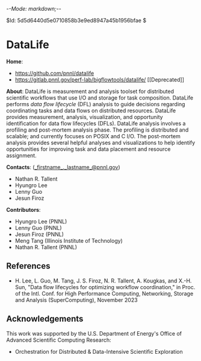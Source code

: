 -*-Mode: markdown;-*-

$Id: 5d5d6440d5e0710858b3e9ed8947a45b1956bfae $


DataLife
=============================================================================

**Home**:
  - https://github.com/pnnl/datalife
  - https://gitlab.pnnl.gov/perf-lab/bigflowtools/datalife/ [[Deprecated]]
  

**About**: DataLife is measurement and analysis toolset for
distributed scientific workflows that use I/O and storage for task
composition. DataLife performs _data flow lifecycle_ (DFL) analysis to
guide decisions regarding coordinating tasks and data flows on
distributed resources. DataLife provides measurement, analysis,
visualization, and opportunity identification for data flow lifecycles
(DFLs). DataLife analysis involves a profiling and post-mortem
analysis phase. The profiling is distributed and scalable; and
currently focuses on POSIX and C I/O. The post-mortem analysis
provides several helpful analyses and visualizations to help identify
opportunities for improving task and data placement and resource
assignment.


**Contacts**: (_firstname_._lastname_@pnnl.gov)
  - Nathan R. Tallent
  - Hyungro Lee
  - Lenny Guo
  - Jesun Firoz

**Contributors**:
  - Hyungro Lee (PNNL)
  - Lenny Guo (PNNL)
  - Jesun Firoz (PNNL)
  - Meng Tang (Illinois Institute of Technology)
  - Nathan R. Tallent (PNNL)
  

References
-----------------------------------------------------------------------------

* H. Lee, L. Guo, M. Tang, J. S. Firoz, N. R. Tallent, A. Kougkas, and X.-H. Sun, "Data flow lifecycles for optimizing workflow coordination," in Proc. of the Intl. Conf. for High Performance Computing, Networking, Storage and Analysis (SuperComputing), November 2023



Acknowledgements
-----------------------------------------------------------------------------

This work was supported by the U.S. Department of Energy's Office of
Advanced Scientific Computing Research:

- Orchestration for Distributed & Data-Intensive Scientific Exploration



